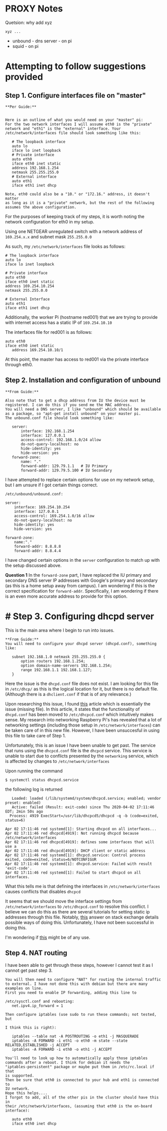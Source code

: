 # PROXY Notes

Quetsion: why add xyz

    xyz ...

* unbound - dns server - on pi
* squid - on pi

# Attempting to follow suggestions provided

## Step 1. Configure interfaces file on "master"
```
**Per Guide:**


Here is an outline of what you would need on your "master" pi:
For the two network interfaces I will assume eth0 is the "private"
network and "eth1" is the "external" interface. Your
/etc/network/interfaces file should look something like this:

   # The loopback interface
   auto lo
   iface lo inet loopback
   # Private interface
   auto eth0
   iface eth0 inet static
   address 192.168.1.254
   netmask 255.255.255.0
   # External interface
   auto eth1
   iface eth1 inet dhcp

Note, eth0 could also be a "10." or "172.16." address, it doesn't matter
as long as it is a "private" network, but the rest of the following
assumes the above configuration.
```

For the purposes of keeping track of my steps, it is worth noting the network configuration for eth0 in my setup. 

Using one NETGEAR unregulated switch with a network address of `169.254.x.x` and subnet mask `255.255.0.0`

As such, my `/etc/network/interfaces` file looks as follows:
```
# The loopback interface
auto lo
iface lo inet loopback

# Private interface
auto eth0
iface eth0 inet static
address 169.254.10.254
netmask 255.255.0.0

# External Interface
auto eth1
iface eth1 inet dhcp
```

Additionally, the worker Pi (hostname red001) that we are trying to provide with internet access has a static IP of `169.254.10.10`

The interfaces file for red001 is as follows:
```
auto eth0
iface eth0 inet static
   address 169.254.10.10/1
```

At this point, the master has access to red001 via the private interface through eth0.

## Step 2. Installation and configuration of unbound
```
**From Guide:**

Also note that to get a dhcp address from IU the device must be
registered. I can do this if you send me the MAC address.
You will need a DNS server, I like "unbound" which should be available
as a package, so "apt-get install unbound" on your master pi.
The unbound.conf file should look something like:

   server:
       interface: 192.168.1.254
       interface: 127.0.0.1
       access-control: 192.168.1.0/24 allow
       do-not-query-localhost: no
       hide-identity: yes
       hide-version: yes
   forward-zone:
       name: "."
       forward-addr: 129.79.1.1   # IU Primary
       forward-addr: 129.79.5.100 # IU Secondary
```

I have attempted to replace certain options for use on my network setup, but I am unsure if I got certain things correct.
```
/etc/unbound/unbound.conf:

server:
	interface: 169.254.10.254
	interface: 127.0.0.1
	access-control: 169.254.1.0/16 allow
	do-not-query-localhost: no
	hide-identity: yes
	hide-version: yes

forward-zone:
	name:"."
	forward-addr: 8.8.8.8
	forward-addr: 8.8.4.4   

```
I have changed certain options in the `server` configuration to match up with the setup discussed above.

**Question 1**
In the `forward-zone` part, I have replaced the IU primary and secondary DNS server IP addresses with Google's primary and secondary (as this is a home setup away from campus). I am wondering if this is the correct specification for `forward-addr`. Specifically, I am wondering if there is an even more accurate address to provide for this option.

# # Step 3. Configuring dhcpd server

This is the main area where I begin to run into issues.

```
**From Guide:**
You will need to configure your dhcpd server (dhcpd.conf), something
like:

   subnet 192.168.1.0 netmask 255.255.255.0 {
       option routers 192.168.1.254;
       option domain-name-servers 192.168.1.254;
       range 192.168.1.1 192.168.1.127;
   }
```

Here the issue is the `dhcpd.conf` file does not exist. I am looking for this file in `/etc/dhcp/` as this is the logical location for it, but there is no default file. (Although there is a `dhclient.conf` if that is of any relevance.)

Upon researching this issue, I found [this](https://www.raspberrypi.org/forums/viewtopic.php?t=66514) article which is essentially the issue (missing file). In this article, it states that the functionality of `dhcpd.conf` has been moved to `/etc/dhcpcd.conf` which intuitively makes sense. My research into networking Raspberry Pi's has revealed that a lot of networking settings (including those setup in `/etc/network/interfaces`) can be taken care of in this new file. However, I have been unsuccesful in using this file to take care of Step 1.

Unfortunately, this is an issue I have been unable to get past. The service that runs using the `dhcpcd.conf` file is the `dhcpcd` service. This service is unable to start due to conflicts presented by the `networking` service, which is affected by changes to `/etc/network/interfaces`

Upon running the command
```
$ systemctl status dhcpcd.service
```
the following log is returned
```dhcpcd.service - dhcpcd on all interfaces
   Loaded: loaded (/lib/systemd/system/dhcpcd.service; enabled; vendor preset: enabled)
   Active: failed (Result: exit-code) since Thu 2020-04-02 17:11:46 EDT; 2min 50s ago
  Process: 4919 ExecStart=/usr/lib/dhcpcd5/dhcpcd -q -b (code=exited, status=6)

Apr 02 17:11:46 red systemd[1]: Starting dhcpcd on all interfaces...
Apr 02 17:11:46 red dhcpcd[4919]: Not running dhcpcd because /etc/network/interfaces
Apr 02 17:11:46 red dhcpcd[4919]: defines some interfaces that will use a
Apr 02 17:11:46 red dhcpcd[4919]: DHCP client or static address
Apr 02 17:11:46 red systemd[1]: dhcpcd.service: Control process exited, code=exited, status=6/NOTCONFIGUR
Apr 02 17:11:46 red systemd[1]: dhcpcd.service: Failed with result 'exit-code'.
Apr 02 17:11:46 red systemd[1]: Failed to start dhcpcd on all interfaces.
```

What this tells me is that defining the interfaces in `/etc/network/interfaces` causes conflicts that disables `dhcpcd`

It seems that we should move the interface settings from `/etc/network/interfaces` to `/etc/dhcpcd.conf` to resolve this conflict. I believe we can do this as there are several tutorials for setting static ip addresses through this file. Notably, [this](https://raspberrypi.stackexchange.com/questions/37920/how-do-i-set-up-networking-wifi-static-ip-address) answer on stack exchange details possible ways of doing this. Unfortunately, I have not been successful in doing this.

I'm wondering if [this](https://www.raspberrypi.org/documentation/configuration/wireless/access-point.md) might be of any use.


## Step 4. NAT routing

I have been able to get through these steps, however I cannot test it as I cannot get past step 3.

```
You will then need to configure "NAT" for routing the internal traffic
to external. I have not done this with debian but there are many
examples on line.
First you need to enable IP forwarding, adding this line to

/etc/sysctl.conf and rebooting:
   net.ipv4.ip_forward = 1

Then configure iptables (use sudo to run these commands; not tested, but

I think this is right):

   iptables --table nat -A POSTROUTING -o eth1 -j MASQUERADE
   iptables -A FORWARD -i eth1 -o eth0 -m state --state RELATED,ESTABLISHED -j ACCEPT
   iptables -A FORWARD -i eth0 -o eth1 -j ACCEPT

You'll need to look up how to automatically apply those iptables
commands after a reboot. I think for debian it needs the
"iptables-persistent" package or maybe put them in /etc/rc.local if that
is supported.
Then be sure that eth0 is connected to your hub and eth1 is connected to
IU network.
Hope this helps....
I forgot to add, all of the other pis in the cluster should have this in
their /etc/network/interfaces, (assuming that eth0 is the on-board
interface):

   auto eth0
   iface eth0 inet dhcp
```